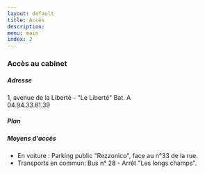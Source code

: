 ```yaml
---
layout: default
title: Accès
description: 
menu: main
index: 2
---
```


### Accès au cabinet

##### Adresse
1, avenue de la Liberté - "Le Liberté" Bat. A  
04.94.33.81.39

##### Plan

##### Moyens d'accès  
- En voiture : Parking public "Rezzonico", face au n°33 de la rue.
- Transports en commun: Bus n° 28 - Arrêt "Les longs champs".